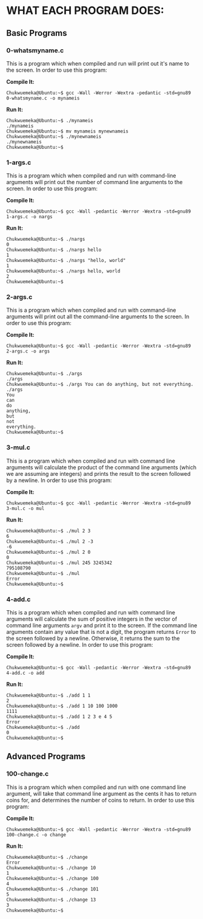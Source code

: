 # WHAT EACH PROGRAM DOES:

## Basic Programs

### 0-whatsmyname.c
This is a program which when compiled and run will print out it's name to the screen. In order to use this program:

**Compile It:**
```
Chukwuemeka@Ubuntu:~$ gcc -Wall -Werror -Wextra -pedantic -std=gnu89 0-whatsmyname.c -o mynameis
```
**Run It:**
```
Chukwuemeka@Ubuntu:~$ ./mynameis 
./mynameis
Chukwuemeka@Ubuntu:~$ mv mynameis mynewnameis
Chukwuemeka@Ubuntu:~$ ./mynewnameis 
./mynewnameis
Chukwuemeka@Ubuntu:~$ 
```

### 1-args.c
This is a program which when compiled and run with command-line arguments will print out the number of command line arguments to the screen. In order to use this program:

**Compile It:**
```
Chukwuemeka@Ubuntu:~$ gcc -Wall -pedantic -Werror -Wextra -std=gnu89 1-args.c -o nargs
```
**Run It:**
```
Chukwuemeka@Ubuntu:~$ ./nargs 
0
Chukwuemeka@Ubuntu:~$ ./nargs hello
1
Chukwuemeka@Ubuntu:~$ ./nargs "hello, world"
1
Chukwuemeka@Ubuntu:~$ ./nargs hello, world
2
Chukwuemeka@Ubuntu:~$ 
```
### 2-args.c
This is a program which when compiled and run with command-line arguments will print out all the command-line arguments to the screen. In order to use this program:

**Compile It:**
```
Chukwuemeka@Ubuntu:~$ gcc -Wall -pedantic -Werror -Wextra -std=gnu89 2-args.c -o args
```
**Run It:**
```
Chukwuemeka@Ubuntu:~$ ./args 
./args
Chukwuemeka@Ubuntu:~$ ./args You can do anything, but not everything.
./args
You
can
do
anything,
but
not
everything.
Chukwuemeka@Ubuntu:~$ 
```
### 3-mul.c
This is a program which when compiled and run with command line arguments will calculate the product of the command line arguments (which we are assuming are integers) and prints the result to the screen followed by a newline. In order to use this program:

**Compile It:**
```
Chukwuemeka@Ubuntu:~$ gcc -Wall -pedantic -Werror -Wextra -std=gnu89 3-mul.c -o mul
```
**Run It:**
```
Chukwuemeka@Ubuntu:~$ ./mul 2 3
6
Chukwuemeka@Ubuntu:~$ ./mul 2 -3
-6
Chukwuemeka@Ubuntu:~$ ./mul 2 0
0
Chukwuemeka@Ubuntu:~$ ./mul 245 3245342
795108790
Chukwuemeka@Ubuntu:~$ ./mul
Error
Chukwuemeka@Ubuntu:~$ 
```

### 4-add.c
This is a program which when compiled and run with command line arguments will calculate the sum of positive integers in the vector of command line arguments `argv` and print it to the screen. If the command line arguments contain any value that is not a digit, the program returns `Error` to the screen followed by a newline. Otherwise, it returns the sum to the screen followed by a newline. In order to use this program:

**Compile It:**
```
Chukwuemeka@Ubuntu:~$ gcc -Wall -pedantic -Werror -Wextra -std=gnu89 4-add.c -o add
```
**Run It:**
```
Chukwuemeka@Ubuntu:~$ ./add 1 1
2
Chukwuemeka@Ubuntu:~$ ./add 1 10 100 1000
1111
Chukwuemeka@Ubuntu:~$ ./add 1 2 3 e 4 5
Error
Chukwuemeka@Ubuntu:~$ ./add
0
Chukwuemeka@Ubuntu:~$ 
```

## Advanced Programs

### 100-change.c
This is a program which when compiled and run with one command line argument, will take that command line argument as the cents it has to return coins for, and determines the number of coins to return. In order to use this program:

**Compile It:**
```
Chukwuemeka@Ubuntu:~$ gcc -Wall -pedantic -Werror -Wextra -std=gnu89 100-change.c -o change
```
**Run It:**
```
Chukwuemeka@Ubuntu:~$ ./change 
Error
Chukwuemeka@Ubuntu:~$ ./change 10
1
Chukwuemeka@Ubuntu:~$ ./change 100
4
Chukwuemeka@Ubuntu:~$ ./change 101
5
Chukwuemeka@Ubuntu:~$ ./change 13
3
Chukwuemeka@Ubuntu:~$ 
```










